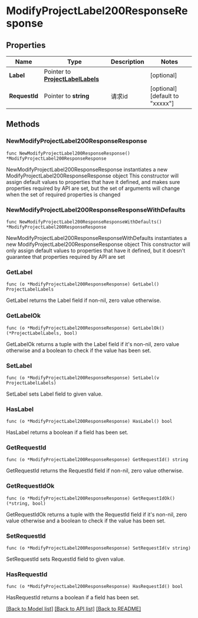 # ModifyProjectLabel200ResponseResponse

## Properties

Name | Type | Description | Notes
------------ | ------------- | ------------- | -------------
**Label** | Pointer to [**ProjectLabelLabels**](ProjectLabelLabels.md) |  | [optional] 
**RequestId** | Pointer to **string** | 请求id | [optional] [default to "xxxxx"]

## Methods

### NewModifyProjectLabel200ResponseResponse

`func NewModifyProjectLabel200ResponseResponse() *ModifyProjectLabel200ResponseResponse`

NewModifyProjectLabel200ResponseResponse instantiates a new ModifyProjectLabel200ResponseResponse object
This constructor will assign default values to properties that have it defined,
and makes sure properties required by API are set, but the set of arguments
will change when the set of required properties is changed

### NewModifyProjectLabel200ResponseResponseWithDefaults

`func NewModifyProjectLabel200ResponseResponseWithDefaults() *ModifyProjectLabel200ResponseResponse`

NewModifyProjectLabel200ResponseResponseWithDefaults instantiates a new ModifyProjectLabel200ResponseResponse object
This constructor will only assign default values to properties that have it defined,
but it doesn't guarantee that properties required by API are set

### GetLabel

`func (o *ModifyProjectLabel200ResponseResponse) GetLabel() ProjectLabelLabels`

GetLabel returns the Label field if non-nil, zero value otherwise.

### GetLabelOk

`func (o *ModifyProjectLabel200ResponseResponse) GetLabelOk() (*ProjectLabelLabels, bool)`

GetLabelOk returns a tuple with the Label field if it's non-nil, zero value otherwise
and a boolean to check if the value has been set.

### SetLabel

`func (o *ModifyProjectLabel200ResponseResponse) SetLabel(v ProjectLabelLabels)`

SetLabel sets Label field to given value.

### HasLabel

`func (o *ModifyProjectLabel200ResponseResponse) HasLabel() bool`

HasLabel returns a boolean if a field has been set.

### GetRequestId

`func (o *ModifyProjectLabel200ResponseResponse) GetRequestId() string`

GetRequestId returns the RequestId field if non-nil, zero value otherwise.

### GetRequestIdOk

`func (o *ModifyProjectLabel200ResponseResponse) GetRequestIdOk() (*string, bool)`

GetRequestIdOk returns a tuple with the RequestId field if it's non-nil, zero value otherwise
and a boolean to check if the value has been set.

### SetRequestId

`func (o *ModifyProjectLabel200ResponseResponse) SetRequestId(v string)`

SetRequestId sets RequestId field to given value.

### HasRequestId

`func (o *ModifyProjectLabel200ResponseResponse) HasRequestId() bool`

HasRequestId returns a boolean if a field has been set.


[[Back to Model list]](../README.md#documentation-for-models) [[Back to API list]](../README.md#documentation-for-api-endpoints) [[Back to README]](../README.md)



